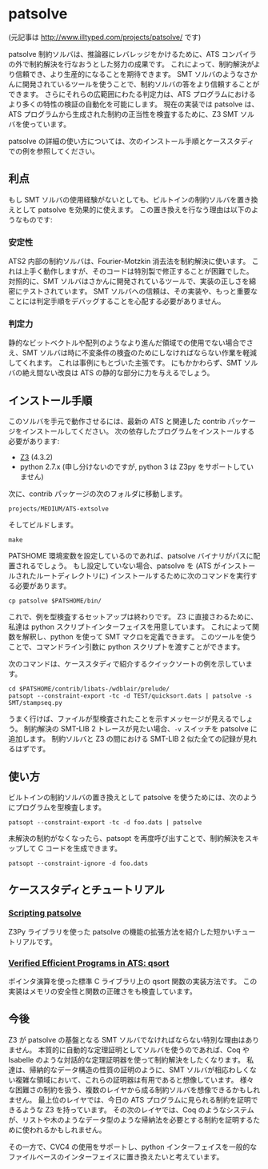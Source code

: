 # patsolve

(元記事は http://www.illtyped.com/projects/patsolve/ です)

patsolve 制約ソルバは、推論器にレバレッジをかけるために、ATS コンパイラの外で制約解決を行なおうとした努力の成果です。
これによって、制約解決がより信頼でき、より生産的になることを期待できます。
SMT ソルバのようなさかんに開発されているツールを使うことで、制約ソルバの答をより信頼することができます。
さらにそれらの広範囲にわたる判定力は、ATS プログラムにおけるより多くの特性の検証の自動化を可能にします。
現在の実装では patsolve は、ATS プログラムから生成された制約の正当性を検査するために、Z3 SMT ソルバを使っています。

patsolve の詳細の使い方については、次のインストール手順とケーススタディでの例を参照してください。

## 利点

もし SMT ソルバの使用経験がないとしても、ビルトインの制約ソルバを置き換えとして patsolve を効果的に使えます。
この置き換えを行なう理由は以下のようなものです:

### 安定性

ATS2 内部の制約ソルバは、Fourier-Motzkin 消去法を制約解決に使います。
これは上手く動作しますが、そのコードは特別製で修正することが困難でした。
対照的に、SMT ソルバはさかんに開発されているツールで、実装の正しさを綿密にテストされています。
SMT ソルバへの信頼は、その実装や、もっと重要なことには判定手順をデバッグすることを心配する必要がありません。

### 判定力

静的なビットベクトルや配列のようなより進んだ領域での使用でない場合でさえ、SMT ソルバは時に不変条件の検査のためにしなければならない作業を軽減してくれます。
これは事例にもとづいた主張です。
にもかかわらず、SMT ソルバの絶え間ない改良は ATS の静的な部分に力を与えるでしょう。

## インストール手順

このソルバを手元で動作させるには、最新の ATS と関連した contrib パッケージをインストールしてください。
次の依存したプログラムをインストールする必要があります:

* [Z3](http://z3.codeplex.com/) (4.3.2)
* python 2.7.x (申し分けないのですが, python 3 は Z3py をサポートしていません)

次に、contrib パッケージの次のフォルダに移動します。

```
projects/MEDIUM/ATS-extsolve
```

そしてビルドします。

```
make
```

PATSHOME 環境変数を設定しているのであれば、patsolve バイナリがパスに配置されるでしょう。
もし設定していない場合、patsolve を (ATS がインストールされたルートディレクトリに) インストールするために次のコマンドを実行する必要があります。

```
cp patsolve $PATSHOME/bin/
```

これで、例を型検査するセットアップは終わりです。
Z3 に直接さわるために、私達は python スクリプトインターフェイスを用意しています。
これによって関数を解釈し、python を使って SMT マクロを定義できます。
このツールを使うことで、コマンドライン引数に python スクリプトを渡すことができます。

次のコマンドは、ケーススタディで紹介するクイックソートの例を示しています。

```
cd $PATSHOME/contrib/libats-/wdblair/prelude/
patsopt --constraint-export -tc -d TEST/quicksort.dats | patsolve -s SMT/stampseq.py
```

うまく行けば、ファイルが型検査されたことを示すメッセージが見えるでしょう。
制約解決の SMT-LIB 2 トレースが見たい場合、`-v` スイッチを patsolve に追加します。
制約ソルバと Z3 の間における SMT-LIB 2 似た全ての記録が見れるはずです。

## 使い方

ビルトインの制約ソルバの置き換えとして patsolve を使うためには、次のようにプログラムを型検査します。

```
patsopt --constraint-export -tc -d foo.dats | patsolve
```

未解決の制約がなくなったら、patsopt を再度呼び出すことで、制約解決をスキップして C コードを生成できます。

```
patsopt --constraint-ignore -d foo.dats
```

## ケーススタディとチュートリアル

### [Scripting patsolve](http://www.illtyped.com/projects/patsolve/scripting.html)

Z3Py ライブラリを使った patsolve の機能の拡張方法を紹介した短かいチュートリアルです。

### [Verified Efficient Programs in ATS: qsort](http://www.illtyped.com/projects/patsolve/qsort.html)

ポインタ演算を使った標準 C ライブラリ上の qsort 関数の実装方法です。
この実装はメモリの安全性と関数の正確さをも検査しています。

## 今後

Z3 が patsolve の基盤となる SMT ソルバでなければならない特別な理由はありません。
本質的に自動的な定理証明としてソルバを使うのであれば、Coq や Isabelle のような対話的な定理証明器を使って制約解決をしたくなります。
私達は、帰納的なデータ構造の性質の証明のように、SMT ソルバが相応わしくない複雑な領域において、これらの証明器は有用であると想像しています。
様々な困難さの制約を扱う、複数のレイヤから成る制約ソルバを想像できるかもしれません。
最上位のレイヤでは、今日の ATS プログラムに見られる制約を証明できるような Z3 を持っています。
その次のレイヤでは、Coq のようなシステムが、リストや木のようなデータ型のような帰納法を必要とする制約を証明するために使われるかもしれません。

その一方で、CVC4 の使用をサポートし、python インターフェイスを一般的なファイルベースのインターフェイスに置き換えたいと考えています。
